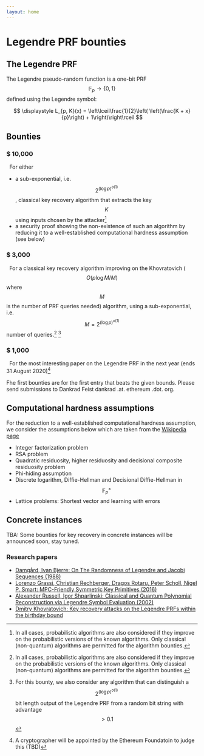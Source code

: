 ```yaml
---
layout: home
---
```


# Legendre PRF bounties

## The Legendre PRF

The Legendre pseudo-random function is a one-bit PRF $$\mathbb{F}_p \rightarrow \{0,1\}$$ defined using the Legendre symbol:

$$ \displaystyle L_{p, K}(x) = \left\lceil\frac{1}{2}\left( \left(\frac{K + x}{p}\right) + 1\right)\right\rceil $$

## Bounties

### $ 10,000

&nbsp;&nbsp;For either

* a sub-exponential, i.e. $$2^{(\log p)^{o(1)}}$$, classical key recovery algorithm that extracts the key $$K$$ using inputs chosen by the attacker[^1]
* a security proof showing the non-existence of such an algorithm by reducing it to a well-established computational hardness assumption (see below)

### $ 3,000 

&nbsp;&nbsp;For a classical key recovery algorithm improving on the Khovratovich ($$O(p \log M / M)$$ where $$M$$ is the number of PRF queries needed) algorithm, using a sub-exponential, i.e. $$M=2^{(\log p)^{o(1)}}$$ number of queries.[^1] [^2]

### $ 1,000

&nbsp;&nbsp;For the most interesting paper on the Legendre PRF in the next year (ends 31 August 2020)[^3]

[^1]: In all cases, probabilistic algorithms are also considered if they improve on the probabilistic versions of the known algorithms. Only classical (non-quantum) algorithms are permitted for the algorithm bounties.

[^2]: For this bounty, we also consider any algorithm that can distinguish a $$2^{(\log p)^{o(1)}}$$ bit length output of the Legendre PRF from a random bit string with advantage $$>0.1$$

[^3]: A cryptographer will be appointed by the Ethereum Foundatoin to judge this (TBD)

Fhe first bounties are for the first entry that beats the given bounds. Please send submissions to Dankrad Feist dankrad .at. ethereum .dot. org.

## Computational hardness assumptions

For the reduction to a well-established computational hardness assumption, we consider the assumptions below which are taken from the [Wikipedia page](https://en.wikipedia.org/wiki/Computational_hardness_assumption)

* Integer factorization problem
* RSA problem
* Quadratic residuosity, higher residuosity and decisional composite residuosity problem
* Phi-hiding assumption
* Discrete logarithm, Diffie-Hellman and Decisional Diffie-Hellman in $$\mathbb{F}_p^{\times}$$
* Lattice problems: Shortest vector and learning with errors

## Concrete instances

TBA: Some bounties for key recovery in concrete instances will be announced soon, stay tuned.

### Research papers

* [Damgård, Ivan Bjerre: On The Randomness of Legendre and Jacobi Sequences (1988)](https://link.springer.com/content/pdf/10.1007%2F0-387-34799-2_13.pdf)
* [Lorenzo Grassi, Christian Rechberger, Dragos Rotaru, Peter Scholl, Nigel P. Smart: MPC-Friendly Symmetric Key Primitives (2016)](https://eprint.iacr.org/2016/542.pdf)
* [Alexander Russell, Igor Shparlinski: Classical and Quantum Polynomial Reconstruction via Legendre Symbol Evaluation (2002)](https://arxiv.org/pdf/quant-ph/0212016.pdf)
* [Dmitry Khovratovich: Key recovery attacks on the Legendre PRFs within the birthday bound](https://eprint.iacr.org/2019/862.pdf)

